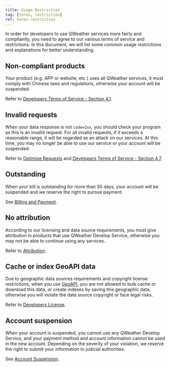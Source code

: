 ```yaml
---
title: Usage Restriction
tag: [terms, restriction]
ref: terms-restriction
---
```


In order for developers to use QWeather services more fairly and compliantly, you need to agree to our various terms of service and restrictions. In this document, we will list some common usage restrictions and explanations for better understanding.

## Non-compliant products

Your product (e.g. APP or website, etc.) uses all QWeather services, it must comply with Chinese laws and regulations, otherwise your account will be suspended.

Refer to [Developers Terms of Service - Section 4.1](https://www.qweather.com/en/terms/developers-tos).

## Invalid requests

When your data response is not `code=2xx`, you should check your program as this is an invalid request. For all invalid requests, if it exceeds a reasonable range, it will be regarded as an attack on our services. At this time, you may no longer be able to use our service or your account will be suspended.

Refer to [Optimize Requests](/en/docs/best-practices/optimize-requests/) and [Developers Terms of Service - Section 4.7](https://www.qweather.com/en/terms/developers-tos).

## Outstanding

When your bill is outstanding for more than 30 days, your account will be suspended and we reserve the right to pursue payment.

See [Billing and Payment](/en/docs/finance/billing-and-payment/).

## No attribution

According to our licensing and data source requirements, you must give attribution in products that use QWeather Develop Service, otherwise you may not be able to continue using any services.

Refer to [Attribution](/en/docs/terms/attribution/).

## Cache or index GeoAPI data

Due to geographic data sources requirements and copyright license restrictions, when you use [GeoAPI](/docs/api/geoapi/), you are not allowed to bulk cache or download this data, or create indexes by saving this geographic data, otherwise you will violate the data source copyright or face legal risks.

Refer to [Developers License](https://www.qweather.com/en/terms/developers-eula).

## Account suspension

When your account is suspended, you cannot use any QWeather Develop Service, and your payment method and account information cannot be used in the new account. Depending on the severity of your violation, we reserve the right to submit your information to judicial authorities.

See [Account Suspension](/en/docs/account/suspension/).
